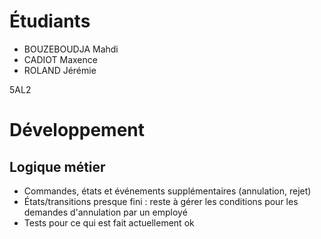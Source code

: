 # Étudiants

- BOUZEBOUDJA Mahdi
- CADIOT Maxence
- ROLAND Jérémie

5AL2

# Développement

## Logique métier
- Commandes, états et événements supplémentaires (annulation, rejet)
- États/transitions presque fini : reste à gérer les conditions pour les demandes d'annulation par un employé
- Tests pour ce qui est fait actuellement ok
